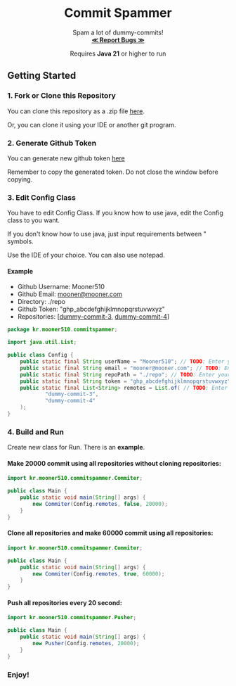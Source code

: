 <div align="center">
  <h1 align="center">Commit Spammer</h1>

  <p align="center">
    Spam a lot of dummy-commits!
    <br />
    <a href="https://github.com/Mooner510/CommitSpammer/issues"><strong>≪ Report Bugs ≫</strong></a>
  </p>
<p align="center">Requires <strong>Java 21</strong> or higher to run</p>
</div>

## Getting Started
### 1. Fork or Clone this Repository
You can clone this repository as a .zip file [here](https://github.com/Mooner510/CommitSpammer/archive/refs/heads/master.zip).

Or, you can clone it using your IDE or another git program.

### 2. Generate Github Token
You can generate new github token [here](https://github.com/settings/personal-access-tokens/new)

Remember to copy the generated token. Do not close the window before copying.

### 3. Edit Config Class
You have to edit Config Class.
If you know how to use java, edit the Config class to you want.

If you don't know how to use java, just input requirements between " symbols.

Use the IDE of your choice. You can also use notepad.

#### Example
- Github Username: Mooner510
- Github Email: mooner@mooner.com
- Directory: ./repo
- Github Token: "ghp_abcdefghijklmnopqrstuvwxyz"
- Repositories: [[dummy-commit-3](https://github.com/Mooner12/dummy-commit-3), [dummy-commit-4](https://github.com/Mooner12/dummy-commit-4)]

```java
package kr.mooner510.commitspammer;

import java.util.List;

public class Config {
    public static final String userName = "Mooner510"; // TODO: Enter your github username
    public static final String email = "mooner@mooner.com"; // TODO: Enter your github email
    public static final String repoPath = "./repo"; // TODO: Enter your root repository directory path
    public static final String token = "ghp_abcdefghijklmnopqrstuvwxyz"; // TODO: Enter your github token
    public static final List<String> remotes = List.of( // TODO: Enter your name of repositories for dummy-commit
            "dummy-commit-3",
            "dummy-commit-4"
    );
}
```

### 4. Build and Run
Create new class for Run. There is an **example**.

#### Make 20000 commit using all repositories without cloning repositories:

```java
import kr.mooner510.commitspammer.Commiter;

public class Main {
    public static void main(String[] args) {
        new Commiter(Config.remotes, false, 20000);
    }
}
```

#### Clone all repositories and make 60000 commit using all repositories:

```java
import kr.mooner510.commitspammer.Commiter;

public class Main {
    public static void main(String[] args) {
        new Commiter(Config.remotes, true, 60000);
    }
}
```

#### Push all repositories every 20 second:

```java
import kr.mooner510.commitspammer.Pusher;

public class Main {
    public static void main(String[] args) {
        new Pusher(Config.remotes, 20000);
    }
}
```

### Enjoy!